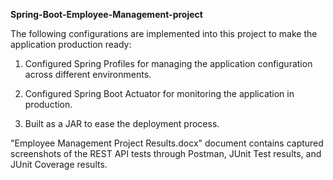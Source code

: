**Spring-Boot-Employee-Management-project**

The following configurations are implemented into this project to make the application production ready:

1. Configured Spring Profiles for managing the application configuration across different environments.

2. Configured Spring Boot Actuator for monitoring the application in production.

3. Built as a JAR to ease the deployment process.

"Employee Management Project Results.docx" document contains captured screenshots of the REST API tests through Postman, JUnit Test results, and JUnit Coverage results.

